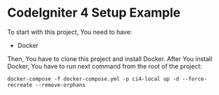# CodeIgniter 4 Setup Example

To start with this project, You need to have:
- Docker

Then, You have to clone this project and install Docker.
After You install Docker, You have to run next command from the root of the project:

```shell
docker-compose -f docker-compose.yml -p ci4-local up -d --force-recreate --remove-orphans
```